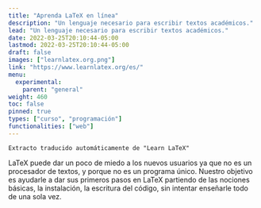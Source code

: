 ```yaml
---
title: "Aprenda LaTeX en línea"
description: "Un lenguaje necesario para escribir textos académicos."
lead: "Un lenguaje necesario para escribir textos académicos."
date: 2022-03-25T20:10:44-05:00
lastmod: 2022-03-25T20:10:44-05:00
draft: false
images: ["learnlatex.org.png"]
link: "https://www.learnlatex.org/es/"
menu:
  experimental:
    parent: "general"
weight: 460
toc: false
pinned: true
types: ["curso", "programación"]
functionalities: ["web"]
---
```


```text
Extracto traducido automáticamente de "Learn LaTeX"
```

LaTeX puede dar un poco de miedo a los nuevos usuarios ya que no es un procesador de textos, y porque no es un programa único. Nuestro objetivo es ayudarle a dar sus primeros pasos en LaTeX partiendo de las nociones básicas, la instalación, la escritura del código, sin intentar enseñarle todo de una sola vez.
